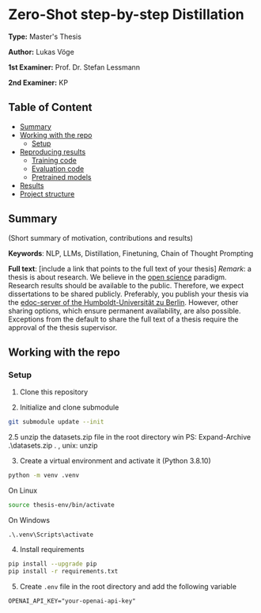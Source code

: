 # Zero-Shot step-by-step Distillation

**Type:** Master's Thesis

**Author:** Lukas Vöge

**1st Examiner:** Prof. Dr. Stefan Lessmann

**2nd Examiner:** KP 

## Table of Content

- [Summary](#summary)
- [Working with the repo](#Working-with-the-repo)
    - [Setup](#Setup)
- [Reproducing results](#Reproducing-results)
    - [Training code](#Training-code)
    - [Evaluation code](#Evaluation-code)
    - [Pretrained models](#Pretrained-models)
- [Results](#Results)
- [Project structure](-Project-structure)

## Summary

(Short summary of motivation, contributions and results)

**Keywords**: NLP, LLMs, Distillation, Finetuning, Chain of Thought Prompting

**Full text**: [include a link that points to the full text of your thesis]
*Remark*: a thesis is about research. We believe in the [open science](https://en.wikipedia.org/wiki/Open_science) paradigm. Research results should be available to the public. Therefore, we expect dissertations to be shared publicly. Preferably, you publish your thesis via the [edoc-server of the Humboldt-Universität zu Berlin](https://edoc-info.hu-berlin.de/de/publizieren/andere). However, other sharing options, which ensure permanent availability, are also possible. <br> Exceptions from the default to share the full text of a thesis require the approval of the thesis supervisor.  

## Working with the repo

### Setup

1. Clone this repository

2. Initialize and clone submodule
```bash
git submodule update --init
```

2.5 unzip the datasets.zip file in the root directory
win PS: Expand-Archive .\datasets.zip .       , unix: unzip

3. Create a virtual environment and activate it (Python 3.8.10)
```bash
python -m venv .venv
```
On Linux
```bash
source thesis-env/bin/activate
```
On Windows
```
.\.venv\Scripts\activate
```

4. Install requirements
```bash
pip install --upgrade pip
pip install -r requirements.txt
```

5. Create ```.env``` file in the root directory and add the following variable
```
OPENAI_API_KEY="your-openai-api-key"
```
